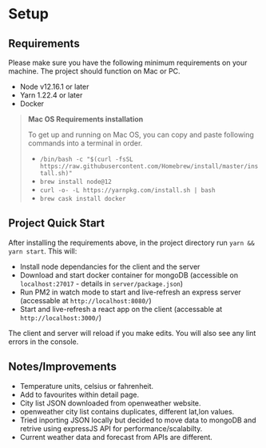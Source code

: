 # Setup

## Requirements

Please make sure you have the following minimum requirements on your machine. The project should function on Mac or PC.

- Node v12.16.1 or later
- Yarn 1.22.4 or later
- Docker

> **Mac OS Requirements installation**
>
> To get up and running on Mac OS, you can copy and paste following commands into a terminal in order.
>
> - `/bin/bash -c "$(curl -fsSL https://raw.githubusercontent.com/Homebrew/install/master/install.sh)"`
> - `brew install node@12`
> - `curl -o- -L https://yarnpkg.com/install.sh | bash`
> - `brew cask install docker`

## Project Quick Start

After installing the requirements above, in the project directory run `yarn && yarn start`. This will:

- Install node dependancies for the client and the server
- Download and start docker container for mongoDB (accessible on `localhost:27017` - details in `server/package.json`)
- Run PM2 in watch mode to start and live-refresh an express server (accessable at `http://localhost:8080/`)
- Start and live-refresh a react app on the client (accessable at `http://localhost:3000/`)

The client and server will reload if you make edits.
You will also see any lint errors in the console.

## Notes/Improvements

- Temperature units, celsius or fahrenheit.
- Add to favourites within detail page.
- City list JSON downloaded from openweather website.
- openweather city list contains duplicates, different lat,lon values.
- Tried inporting JSON locally but decided to move data to mongoDB and retrive using expressJS API for performance/scalabilty.
- Current weather data and forecast from APIs are different.